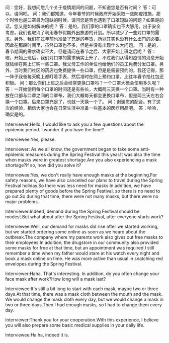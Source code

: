 问：您好，我想问您几个关于疫情期间的问题，不知道您是否有时间？ 
答：可以，请问吧。
问：我们都知道，今年春节的时候政府开始采取一些防疫措施。那个时候也是口罩最为短缺的时候。请问您是否也遇到了口罩短缺的问题？如果是的话，您又是如何解决的呢？
答：是的，我们家的口罩确实也不大够用。出于安全考虑，我们也取消了利用春节假期外出旅游的计划。所以减少了一些对口罩的需求。另外，我们在过年前也准备了充足的年货，所以其实也没有什么出门的必要。因此在那段时间里，虽然口罩也不多，但是并没有出现什么大问题。
问：是的，春节期间的需求确实不大。但是请问在春节之后、大家开始上班之后呢？
答：嗯，开始上班后，我们对口罩的需求确实上升了，不过我们从得知疫情的消息开始就陆续在网上订购一些口罩。我父母工作的单位也给他们的员工免费分发口罩。另外，当时我们社区的药店也免费提供一些口罩，但是是需要预约的。我还记得，那一阵子我爸每天晚上都盯着手表，然后准时在网上预约口罩，比往年春节抢红包还积极。
问：那么你们上班之后会经常更换口罩吗？一个口罩大概会使用多久呢？
答：一开始使用每个口罩的时间还是有些长，大概两三天换一个口罩。当时有一种放在口部与口罩之间的口罩布，我们大概每天都会更换口罩布，但是两三天左右会换一个口罩。后来口罩充足了，也就一天换一个了。
问：谢谢您的配合。有了这次的经验，相信大家也会在日常生活中准备一些基本的医疗用品吧。
答：哈哈，确实是的。

Interviewer:Hello, I would like to ask you a few questions about the epidemic period. I wonder if you have the time?

Interviewee:Yes, please.

Interviewer: As we all know, the government began to take some anti-epidemic measures during the Spring Festival this year.It was also the time when masks were in greatest shortage.Are you also experiencing a mask shortage?If so, how did you solve it?

Interviewee:Yes, we don't really have enough masks at the beginning.For safety reasons, we have also cancelled our plans to travel during the Spring Festival holiday.So there was less need for masks.In addition, we have prepared plenty of goods before the Spring Festival, so there is no need to go out.So during that time, there were not many masks, but there were no major problems.

Interviewer:Indeed, demand during the Spring Festival should be modest.But what about after the Spring Festival, after everyone starts work?

Interviewee:Well, our demand for masks did rise after we started working, but we started ordering some online as soon as we heard about the outbreak.The company where my parents work also gives out free masks to their employees.In addition, the drugstore in our community also provided some masks for free at that time, but an appointment was required.I still remember a time when my father would stare at his watch every night and book a mask online on time. He was more active than usual in snatching red envelopes during the Spring Festival.

Interviewer:Haha. That's interesting. In addition, do you often change your face mask after work?How long will a mask last?

Interviewee:It's still a bit long to start with each mask, maybe two or three days.At that time, there was a mask cloth between the mouth and the mask. We would change the mask cloth every day, but we would change a mask in two or three days.Then I had enough masks, so I had to change them every day.

Interviewer:Thank you for your cooperation.With this experience, I believe you will also prepare some basic medical supplies in your daily life.

Interviewee:Ha ha, indeed it is.
